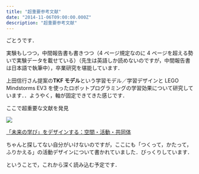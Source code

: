 ```yaml
---
title: "超重要参考文献"
date: "2014-11-06T09:00:00.000Z"
description: "超重要参考文献"
---
```


ごとうです．

実験もしつつ，中間報告書も書きつつ（4 ページ規定なのに 4 ページを超える勢いで実験データを載せている）（先生は英語しか読めないのですが，中間報告書は日本語で執筆中），卒業研究を堪能しています．

上田信行さん提案の**TKF モデル**という学習モデル／学習デザインと LEGO Mindstorms EV3 を使ったロボットプログラミングの学習効果について研究しています．．ようやく，軸が固定できてきた感じです．

ここで超重要な文献を発見

![](https://cdn-images-1.medium.com/max/2000/0*VBbGiYZB2r9uMz4U.jpg)

[「未来の学び」をデザインする：空間・活動・共同体](http://www.amazon.co.jp/%E3%80%8C%E6%9C%AA%E6%9D%A5%E3%81%AE%E5%AD%A6%E3%81%B3%E3%80%8D%E3%82%92%E3%83%87%E3%82%B6%E3%82%A4%E3%83%B3%E3%81%99%E3%82%8B%E2%80%95%E7%A9%BA%E9%96%93%E3%83%BB%E6%B4%BB%E5%8B%95%E3%83%BB%E5%85%B1%E5%90%8C%E4%BD%93-%E7%BE%8E%E9%A6%AC-%E3%81%AE%E3%82%86%E3%82%8A/dp/413053078X/ref=sr_1_1?s=books&ie=UTF8&qid=1415284570&sr=1-1&keywords=%E3%80%8C%E6%9C%AA%E6%9D%A5%E3%81%AE%E5%AD%A6%E3%81%B3%E3%80%8D%E3%82%92%E3%83%87%E3%82%B6%E3%82%A4%E3%83%B3%E3%81%99%E3%82%8B)

ちゃんと探してない自分がいけないのですが，ここにも「つくって，かたって，ふりかえる」の活動デザインについて書かれていました．びっくりしています．

ということで，これから深く読み込む予定です．
